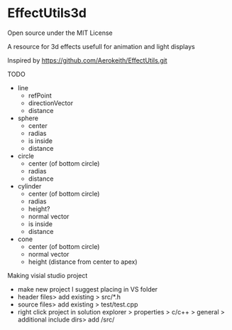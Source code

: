 # EffectUtils3d
Open source under the MIT License

A resource for 3d effects usefull for animation and light displays

Inspired by https://github.com/Aerokeith/EffectUtils.git

TODO
- line
    - refPoint
    - directionVector
    - distance
- sphere
    - center
    - radias
    - is inside
    - distance
- circle
    - center (of bottom circle)
    - radias
    - distance
- cylinder
    - center (of bottom circle)
    - radias
    - height?
    - normal vector
    - is inside
    - distance
- cone
    - center (of bottom circle)
    - normal vector
    - height (distance from center to apex)

Making visial studio project
- make new project I suggest placing in VS folder
- header files> add existing > src/\*.h
- source files> add existing > test/test.cpp
- right click project in solution explorer > properties > c/c++ > general > additional include dirs> add /src/
